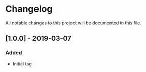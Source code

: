 # Changelog
All notable changes to this project will be documented in this file.

## [1.0.0] - 2019-03-07

### Added
- Initial tag
